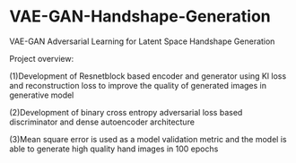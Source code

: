 # VAE-GAN-Handshape-Generation
VAE-GAN Adversarial Learning for Latent Space Handshape Generation

Project overview:

(1)Development of Resnetblock based encoder and generator using Kl loss and reconstruction loss to improve the quality of generated images in generative model 

(2)Development of binary cross entropy adversarial loss based discriminator and dense autoencoder architecture

(3)Mean square error is used as a model validation metric and the model is able to generate high quality hand images in 100 epochs
